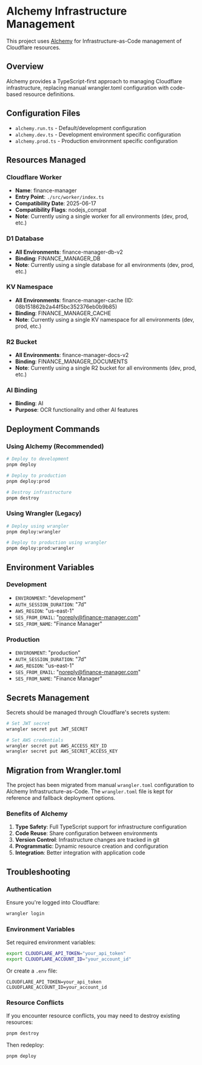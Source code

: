 # Alchemy Infrastructure Management

This project uses [Alchemy](https://alchemy.run/) for Infrastructure-as-Code management of Cloudflare resources.

## Overview

Alchemy provides a TypeScript-first approach to managing Cloudflare infrastructure, replacing manual wrangler.toml configuration with code-based resource definitions.

## Configuration Files

- `alchemy.run.ts` - Default/development configuration
- `alchemy.dev.ts` - Development environment specific configuration
- `alchemy.prod.ts` - Production environment specific configuration

## Resources Managed

### Cloudflare Worker
- **Name**: finance-manager
- **Entry Point**: `./src/worker/index.ts`
- **Compatibility Date**: 2025-06-17
- **Compatibility Flags**: nodejs_compat
- **Note**: Currently using a single worker for all environments (dev, prod, etc.)

### D1 Database
- **All Environments**: finance-manager-db-v2
- **Binding**: FINANCE_MANAGER_DB
- **Note**: Currently using a single database for all environments (dev, prod, etc.)

### KV Namespace
- **All Environments**: finance-manager-cache (ID: 08b151862b2a44f5bc352376eb0b9b85)
- **Binding**: FINANCE_MANAGER_CACHE
- **Note**: Currently using a single KV namespace for all environments (dev, prod, etc.)

### R2 Bucket
- **All Environments**: finance-manager-docs-v2
- **Binding**: FINANCE_MANAGER_DOCUMENTS
- **Note**: Currently using a single R2 bucket for all environments (dev, prod, etc.)

### AI Binding
- **Binding**: AI
- **Purpose**: OCR functionality and other AI features

## Deployment Commands

### Using Alchemy (Recommended)
```bash
# Deploy to development
pnpm deploy

# Deploy to production
pnpm deploy:prod

# Destroy infrastructure
pnpm destroy
```

### Using Wrangler (Legacy)
```bash
# Deploy using wrangler
pnpm deploy:wrangler

# Deploy to production using wrangler
pnpm deploy:prod:wrangler
```

## Environment Variables

### Development
- `ENVIRONMENT`: "development"
- `AUTH_SESSION_DURATION`: "7d"
- `AWS_REGION`: "us-east-1"
- `SES_FROM_EMAIL`: "noreply@finance-manager.com"
- `SES_FROM_NAME`: "Finance Manager"

### Production
- `ENVIRONMENT`: "production"
- `AUTH_SESSION_DURATION`: "7d"
- `AWS_REGION`: "us-east-1"
- `SES_FROM_EMAIL`: "noreply@finance-manager.com"
- `SES_FROM_NAME`: "Finance Manager"

## Secrets Management

Secrets should be managed through Cloudflare's secrets system:

```bash
# Set JWT secret
wrangler secret put JWT_SECRET

# Set AWS credentials
wrangler secret put AWS_ACCESS_KEY_ID
wrangler secret put AWS_SECRET_ACCESS_KEY
```

## Migration from Wrangler.toml

The project has been migrated from manual `wrangler.toml` configuration to Alchemy Infrastructure-as-Code. The `wrangler.toml` file is kept for reference and fallback deployment options.

### Benefits of Alchemy

1. **Type Safety**: Full TypeScript support for infrastructure configuration
2. **Code Reuse**: Share configuration between environments
3. **Version Control**: Infrastructure changes are tracked in git
4. **Programmatic**: Dynamic resource creation and configuration
5. **Integration**: Better integration with application code

## Troubleshooting

### Authentication
Ensure you're logged into Cloudflare:
```bash
wrangler login
```

### Environment Variables
Set required environment variables:
```bash
export CLOUDFLARE_API_TOKEN="your_api_token"
export CLOUDFLARE_ACCOUNT_ID="your_account_id"
```

Or create a `.env` file:
```
CLOUDFLARE_API_TOKEN=your_api_token
CLOUDFLARE_ACCOUNT_ID=your_account_id
```

### Resource Conflicts
If you encounter resource conflicts, you may need to destroy existing resources:
```bash
pnpm destroy
```

Then redeploy:
```bash
pnpm deploy
```